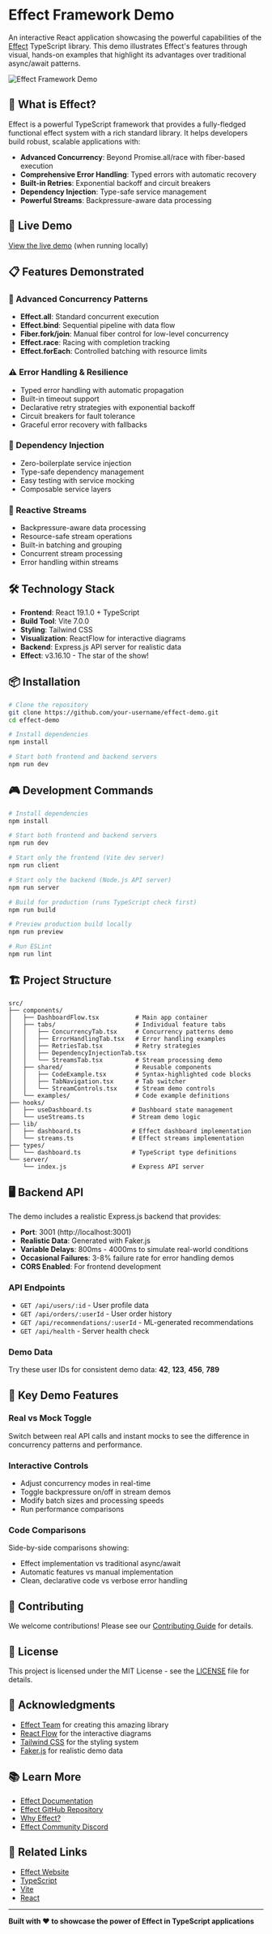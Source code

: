 # Effect Framework Demo

An interactive React application showcasing the powerful capabilities of the [Effect](https://effect.website/) TypeScript library. This demo illustrates Effect's features through visual, hands-on examples that highlight its advantages over traditional async/await patterns.

![Effect Framework Demo](./Screenshot%202025-06-29%20at%209.20.25%20AM.png)

## 🌟 What is Effect?

Effect is a powerful TypeScript framework that provides a fully-fledged functional effect system with a rich standard library. It helps developers build robust, scalable applications with:

- **Advanced Concurrency**: Beyond Promise.all/race with fiber-based execution
- **Comprehensive Error Handling**: Typed errors with automatic recovery
- **Built-in Retries**: Exponential backoff and circuit breakers
- **Dependency Injection**: Type-safe service management
- **Powerful Streams**: Backpressure-aware data processing

## 🚀 Live Demo

[View the live demo](http://localhost:5174) (when running locally)

## 📋 Features Demonstrated

### 🔄 Advanced Concurrency Patterns
- **Effect.all**: Standard concurrent execution
- **Effect.bind**: Sequential pipeline with data flow
- **Fiber.fork/join**: Manual fiber control for low-level concurrency
- **Effect.race**: Racing with completion tracking
- **Effect.forEach**: Controlled batching with resource limits

### ⚠️ Error Handling & Resilience
- Typed error handling with automatic propagation
- Built-in timeout support
- Declarative retry strategies with exponential backoff
- Circuit breakers for fault tolerance
- Graceful error recovery with fallbacks

### 🔧 Dependency Injection
- Zero-boilerplate service injection
- Type-safe dependency management
- Easy testing with service mocking
- Composable service layers

### 🌊 Reactive Streams
- Backpressure-aware data processing
- Resource-safe stream operations
- Built-in batching and grouping
- Concurrent stream processing
- Error handling within streams

## 🛠️ Technology Stack

- **Frontend**: React 19.1.0 + TypeScript
- **Build Tool**: Vite 7.0.0
- **Styling**: Tailwind CSS
- **Visualization**: ReactFlow for interactive diagrams
- **Backend**: Express.js API server for realistic data
- **Effect**: v3.16.10 - The star of the show!

## 📦 Installation

```bash
# Clone the repository
git clone https://github.com/your-username/effect-demo.git
cd effect-demo

# Install dependencies
npm install

# Start both frontend and backend servers
npm run dev
```

## 🎮 Development Commands

```bash
# Install dependencies
npm install

# Start both frontend and backend servers
npm run dev

# Start only the frontend (Vite dev server)
npm run client

# Start only the backend (Node.js API server)
npm run server

# Build for production (runs TypeScript check first)
npm run build

# Preview production build locally
npm run preview

# Run ESLint
npm run lint
```

## 🏗️ Project Structure

```
src/
├── components/
│   ├── DashboardFlow.tsx          # Main app container
│   ├── tabs/                      # Individual feature tabs
│   │   ├── ConcurrencyTab.tsx     # Concurrency patterns demo
│   │   ├── ErrorHandlingTab.tsx   # Error handling examples
│   │   ├── RetriesTab.tsx         # Retry strategies
│   │   ├── DependencyInjectionTab.tsx
│   │   └── StreamsTab.tsx         # Stream processing demo
│   ├── shared/                    # Reusable components
│   │   ├── CodeExample.tsx        # Syntax-highlighted code blocks
│   │   ├── TabNavigation.tsx      # Tab switcher
│   │   └── StreamControls.tsx     # Stream demo controls
│   └── examples/                  # Code example definitions
├── hooks/
│   ├── useDashboard.ts           # Dashboard state management
│   └── useStreams.ts             # Stream demo logic
├── lib/
│   ├── dashboard.ts              # Effect dashboard implementation
│   └── streams.ts                # Effect streams implementation
├── types/
│   └── dashboard.ts              # TypeScript type definitions
└── server/
    └── index.js                  # Express API server
```

## 🖥️ Backend API

The demo includes a realistic Express.js backend that provides:

- **Port**: 3001 (http://localhost:3001)
- **Realistic Data**: Generated with Faker.js
- **Variable Delays**: 800ms - 4000ms to simulate real-world conditions
- **Occasional Failures**: 3-8% failure rate for error handling demos
- **CORS Enabled**: For frontend development

### API Endpoints

- `GET /api/users/:id` - User profile data
- `GET /api/orders/:userId` - User order history  
- `GET /api/recommendations/:userId` - ML-generated recommendations
- `GET /api/health` - Server health check

### Demo Data

Try these user IDs for consistent demo data: **42**, **123**, **456**, **789**

## 🎯 Key Demo Features

### Real vs Mock Toggle
Switch between real API calls and instant mocks to see the difference in concurrency patterns and performance.

### Interactive Controls
- Adjust concurrency modes in real-time
- Toggle backpressure on/off in stream demos
- Modify batch sizes and processing speeds
- Run performance comparisons

### Code Comparisons
Side-by-side comparisons showing:
- Effect implementation vs traditional async/await
- Automatic features vs manual implementation
- Clean, declarative code vs verbose error handling

## 🤝 Contributing

We welcome contributions! Please see our [Contributing Guide](./CONTRIBUTING.md) for details.

## 📄 License

This project is licensed under the MIT License - see the [LICENSE](./LICENSE) file for details.

## 🙏 Acknowledgments

- [Effect Team](https://github.com/Effect-TS) for creating this amazing library
- [React Flow](https://reactflow.dev/) for the interactive diagrams
- [Tailwind CSS](https://tailwindcss.com/) for the styling system
- [Faker.js](https://fakerjs.dev/) for realistic demo data

## 📚 Learn More

- [Effect Documentation](https://effect.website/docs)
- [Effect GitHub Repository](https://github.com/Effect-TS/effect)
- [Why Effect?](https://effect.website/docs/getting-started/why-effect/)
- [Effect Community Discord](https://discord.gg/effect-ts)

## 🔗 Related Links

- [Effect Website](https://effect.website/)
- [TypeScript](https://www.typescriptlang.org/)
- [Vite](https://vitejs.dev/)
- [React](https://react.dev/)

---

**Built with ❤️ to showcase the power of Effect in TypeScript applications**